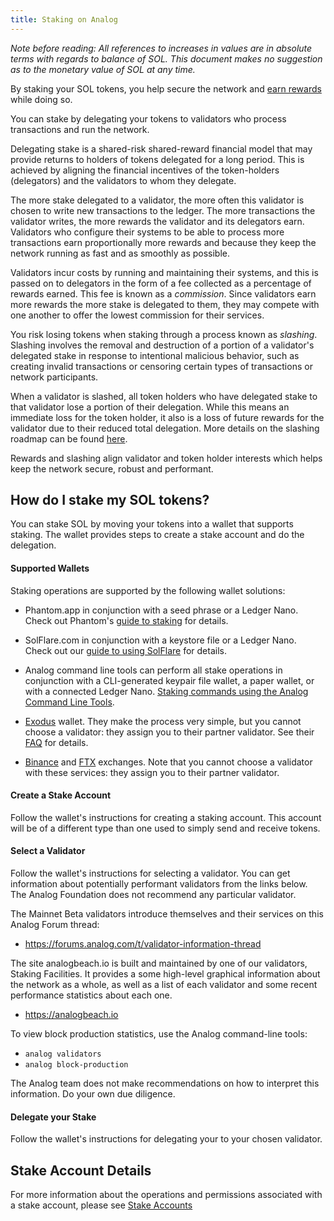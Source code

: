 ```yaml
---
title: Staking on Analog
---
```


_Note before reading: All references to increases in values are in absolute
terms with regards to balance of SOL.
This document makes no suggestion as to the monetary value of SOL at any time._

By staking your SOL tokens, you help secure the network and
[earn rewards](implemented-proposals/staking-rewards.md) while doing so.

You can stake by delegating your tokens to validators who process transactions and run the network.

Delegating stake is a shared-risk shared-reward financial model that may provide
returns to holders of tokens delegated for a long period.
This is achieved by aligning the financial incentives of the token-holders
(delegators) and the validators to whom they delegate.

The more stake delegated to a validator, the more often this validator
is chosen to write new transactions to the ledger. The more transactions
the validator writes, the more rewards the validator and its delegators earn.
Validators who configure their systems to be able to process more transactions
earn proportionally more rewards and
because they keep the network running as fast and as smoothly as possible.

Validators incur costs by running and maintaining their systems, and this is
passed on to delegators in the form of a fee collected as a percentage of
rewards earned. This fee is known as a _commission_. Since validators earn more
rewards the more stake is delegated to them, they may compete with one another
to offer the lowest commission for their services.

You risk losing tokens when staking through a process known as
_slashing_. Slashing involves the removal and destruction of a portion of a
validator's delegated stake in response to intentional malicious behavior,
such as creating invalid transactions or censoring certain types of transactions
or network participants.

When a validator is slashed, all token holders who have delegated stake to that
validator lose a portion of their delegation. While this means an immediate
loss for the token holder, it also is a loss of future rewards for the validator
due to their reduced total delegation. More details on the slashing roadmap can
be found
[here](proposals/optimistic-confirmation-and-slashing.md#slashing-roadmap).

Rewards and slashing align validator and token holder interests which helps keep the network
secure, robust and performant.


## How do I stake my SOL tokens?

You can stake SOL by moving your tokens
into a wallet that supports staking.   The wallet provides steps to create a stake account
and do the delegation.

#### Supported Wallets

Staking operations are supported by the following wallet solutions:

- Phantom.app in conjunction with a seed phrase or a Ledger Nano.
  Check out Phantom's [guide to staking](https://phantom.app/blog/analog-staking-in-just-3-clicks) for details.

- SolFlare.com in conjunction with a keystore file or a Ledger Nano.
  Check out our [guide to using SolFlare](wallet-guide/solflare.md) for details.

- Analog command line tools can perform all stake operations in conjunction
  with a CLI-generated keypair file wallet, a paper wallet, or with a connected
  Ledger Nano.
  [Staking commands using the Analog Command Line Tools](cli/delegate-stake.md).

- [Exodus](https://www.exodus.com/) wallet. They make the process very simple,
  but you cannot choose a validator: they assign you to their partner validator.
  See their [FAQ](https://support.exodus.com/article/1551-analog-staking-faq)
  for details.

- [Binance](https://www.binance.com/) and [FTX](https://ftx.com/) exchanges.
  Note that you cannot choose a validator with these services: they assign you
  to their partner validator.

#### Create a Stake Account

Follow the wallet's instructions for creating a staking account.  This account
will be of a different type than one used to simply send and receive tokens.

#### Select a Validator

Follow the wallet's instructions for selecting a validator.  You can get
information about potentially performant validators from the links below.
The Analog Foundation does not recommend any particular validator.

The Mainnet Beta validators introduce themselves and their services on this
Analog Forum thread:

- https://forums.analog.com/t/validator-information-thread

The site analogbeach.io is built and maintained by one of our validators,
Staking Facilities. It provides a some high-level graphical information about
the network as a whole, as well as a list of each validator and some recent
performance statistics about each one.

- https://analogbeach.io

To view block production statistics, use the Analog command-line tools:

- `analog validators`
- `analog block-production`

The Analog team does not make recommendations on how to interpret this
information. Do your own due diligence.

#### Delegate your Stake

Follow the wallet's instructions for delegating your to your chosen validator.

## Stake Account Details

For more information about the operations and permissions associated with a
stake account, please see [Stake Accounts](staking/stake-accounts.md)

